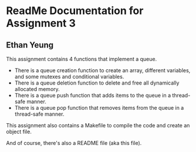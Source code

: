 # ReadMe Documentation for Assignment 3

## Ethan Yeung

This assignment contains 4 functions that implement a queue.

+ There is a queue creation function to create an array, different variables, and some mutexes and conditional variables.
+ There is a queue deletion function to delete and free all dynamically allocated memory.
+ There is a queue push function that adds items to the queue in a thread-safe manner.
+ There is a queue pop function that removes items from the queue in a thread-safe manner.

This assignment also contains a Makefile to compile the code and create an object file.

And of course, there's also a README file (aka this file).
